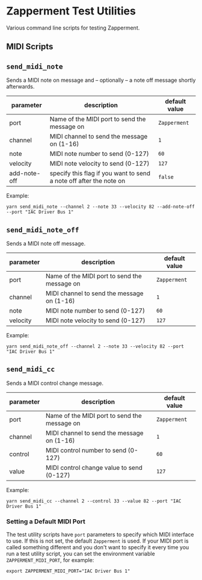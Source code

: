 # Zapperment Test Utilities

Various command line scripts for testing Zapperment.

## MIDI Scripts

## `send_midi_note`

Sends a MIDI note on message and – optionally – a note off message shortly
afterwards.

| parameter    | description                                                        | default value |
| ------------ | ------------------------------------------------------------------ | ------------- |
| port         | Name of the MIDI port to send the message on                       | `Zapperment`  |
| channel      | MIDI channel to send the message on (1-16)                         | `1`           |
| note         | MIDI note number to send (0-127)                                   | `60`          |
| velocity     | MIDI note velocity to send (0-127)                                 | `127`         |
| add-note-off | specify this flag if you want to send a note off after the note on | `false`       |

Example:

```
yarn send_midi_note --channel 2 --note 33 --velocity 82 --add-note-off --port "IAC Driver Bus 1"
```

## `send_midi_note_off`

Sends a MIDI note off message.

| parameter | description                                  | default value |
| --------- | -------------------------------------------- | ------------- |
| port      | Name of the MIDI port to send the message on | `Zapperment`  |
| channel   | MIDI channel to send the message on (1-16)   | `1`           |
| note      | MIDI note number to send (0-127)             | `60`          |
| velocity  | MIDI note velocity to send (0-127)           | `127`         |

Example:

```
yarn send_midi_note_off --channel 2 --note 33 --velocity 82 --port "IAC Driver Bus 1"
```

## `send_midi_cc`

Sends a MIDI control change message.

| parameter | description                                  | default value |
| --------- | -------------------------------------------- | ------------- |
| port      | Name of the MIDI port to send the message on | `Zapperment`  |
| channel   | MIDI channel to send the message on (1-16)   | `1`           |
| control   | MIDI control number to send (0-127)          | `60`          |
| value     | MIDI control change value to send (0-127)    | `127`         |

Example:

```
yarn send_midi_cc --channel 2 --control 33 --value 82 --port "IAC Driver Bus 1"
```

### Setting a Default MIDI Port

The test utility scripts have `port` parameters to specify which MIDI interface to use. If this is not set,
the default `Zapperment` is used. If your MIDI port is called something different and you don't want to 
specify it every time you run a test utility script, you can set the environment
variable `ZAPPERMENT_MIDI_PORT`, for example:

```
export ZAPPERMENT_MIDI_PORT="IAC Driver Bus 1"
```

